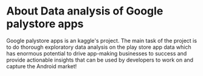 # About Data analysis of Google palystore apps

Google palystore apps is an kaggle's project. The main task of the project is to do thorough exploratory data analysis on the play store app data which has enormous potential to drive app-making businesses to success and provide actionable insights that can be used by developers to work on and capture the Android market!
